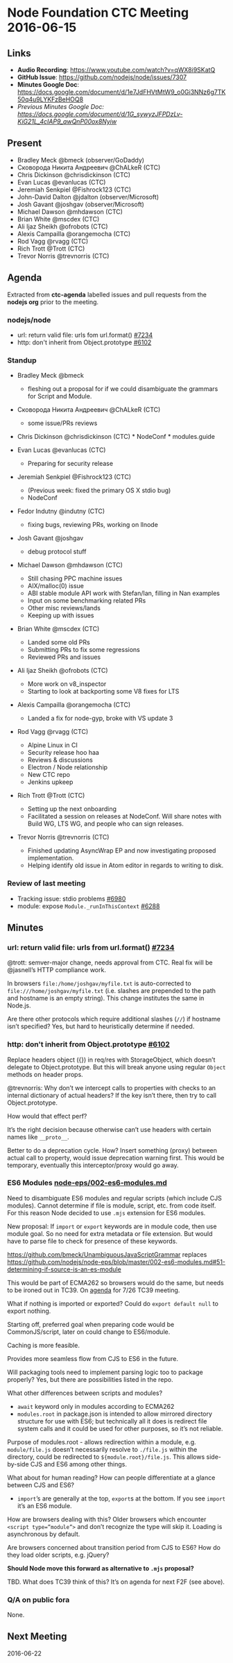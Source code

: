 # Node Foundation CTC Meeting 2016-06-15

## Links

* **Audio Recording**: https://www.youtube.com/watch?v=qWX8i9SKatQ
* **GitHub Issue**: https://github.com/nodejs/node/issues/7307
* **Minutes Google Doc**: <https://docs.google.com/document/d/1e7JdFHVtMtW9_o0Gi3NNz6g7TK50q4u9LYKFzBeHOQ8>
* _Previous Minutes Google Doc: <https://docs.google.com/document/d/1G_sywyzJFPDzLv-KiG21L_4cIAP9_awQnP00ox8Nyiw>_

## Present

* Bradley Meck @bmeck (observer/GoDaddy)
* Сковорода Никита Андреевич @ChALkeR (CTC)
* Chris Dickinson @chrisdickinson (CTC)
* Evan Lucas @evanlucas (CTC)
* Jeremiah Senkpiel @Fishrock123 (CTC)
* John-David Dalton @jdalton (observer/Microsoft)
* Josh Gavant @joshgav (observer/Microsoft)
* Michael Dawson @mhdawson (CTC)
* Brian White @mscdex (CTC)
* Ali Ijaz Sheikh @ofrobots (CTC)
* Alexis Campailla @orangemocha (CTC)
* Rod Vagg @rvagg (CTC)
* Rich Trott @Trott (CTC)
* Trevor Norris @trevnorris (CTC)

## Agenda

Extracted from **ctc-agenda** labelled issues and pull requests from the **nodejs org** prior to the meeting.

### nodejs/node

* url: return valid file: urls fom url.format() [#7234](https://github.com/nodejs/node/pull/7234)
* http: don't inherit from Object.prototype [#6102](https://github.com/nodejs/node/pull/6102)

### Standup

* Bradley Meck @bmeck
    * fleshing out a proposal for if we could disambiguate the grammars for Script and Module.

* Сковорода Никита Андреевич @ChALkeR (CTC)
    * some issue/PRs reviews

* Chris Dickinson @chrisdickinson (CTC)
      * NodeConf
      * modules.guide

* Evan Lucas @evanlucas (CTC)
    * Preparing for security release

* Jeremiah Senkpiel @Fishrock123 (CTC)
    * (Previous week: fixed the primary OS X stdio bug)
    * NodeConf

* Fedor Indutny @indutny (CTC)
    * fixing bugs, reviewing PRs, working on llnode

* Josh Gavant @joshgav
    * debug protocol stuff

* Michael Dawson @mhdawson (CTC)
    * Still chasing PPC machine issues
    * AIX/malloc(0) issue
    * ABI stable module API work with Stefan/Ian, filling in Nan examples
    * Input on some benchmarking related PRs
    * Other misc reviews/lands
    * Keeping up with issues

* Brian White @mscdex (CTC)
	* Landed some old PRs
    * Submitting PRs to fix some regressions
    * Reviewed PRs and issues

* Ali Ijaz Sheikh @ofrobots (CTC)
    * More work on v8_inspector
    * Starting to look at backporting some V8 fixes for LTS

* Alexis Campailla @orangemocha (CTC)
    * Landed a fix for node-gyp, broke with VS update 3

* Rod Vagg @rvagg (CTC)
    * Alpine Linux in CI
    * Security release hoo haa
    * Reviews & discussions
    * Electron / Node relationship
    * New CTC repo
    * Jenkins upkeep

* Rich Trott @Trott (CTC)
    * Setting up the next onboarding
    * Facilitated a session on releases at NodeConf. Will share notes with Build WG, LTS WG, and people who can sign releases.

* Trevor Norris @trevnorris (CTC)
    * Finished updating AsyncWrap EP and now investigating proposed implementation.
    * Helping identify old issue in Atom editor in regards to writing to disk.


### Review of last meeting
* Tracking issue: stdio problems [#6980](https://github.com/nodejs/node/issues/6980)
* module: expose `Module._runInThisContext` [#6288](https://github.com/nodejs/node/pull/6288)


## Minutes


### url: return valid file: urls from url.format() [#7234](https://github.com/nodejs/node/pull/7234)

@trott: semver-major change, needs approval from CTC.
Real fix will be @jasnell’s HTTP compliance work.

In browsers `file:/home/joshgav/myfile.txt` is auto-corrected to `file:///home/joshgav/myfile.txt` (i.e. slashes are prepended to the path and hostname is an empty string). This change institutes the same in Node.js.

Are there other protocols which require additional slashes (`//`) if hostname isn’t specified? Yes, but hard to heuristically determine if needed.


### http: don't inherit from Object.prototype [#6102](https://github.com/nodejs/node/pull/6102)

Replace headers object ({}) in req/res with StorageObject, which doesn’t delegate to Object.prototype. But this will break anyone using regular `Object` methods on header props.

@trevnorris: Why don’t we intercept calls to properties with checks to an internal dictionary of actual headers? If the key isn’t there, then try to call Object.prototype.

How would that effect perf?

It’s the right decision because otherwise can’t use headers with certain names like `__proto__`.

Better to do a deprecation cycle. How? Insert something (proxy) between actual call to property, would issue deprecation warning first. This would be temporary, eventually this interceptor/proxy would go away.


### ES6 Modules [node-eps/002-es6-modules.md](https://github.com/nodejs/node-eps/blob/master/002-es6-modules.md)

Need to disambiguate ES6 modules and regular scripts (which include CJS modules). Cannot determine if file is module, script, etc. from code itself. For this reason Node decided to use `.mjs` extension for ES6 modules.

New proposal: If `import` or `export` keywords are in module code, then use module goal. So no need for extra metadata or file extension. But would have to parse file to check for presence of these keywords.

https://github.com/bmeck/UnambiguousJavaScriptGrammar
replaces https://github.com/nodejs/node-eps/blob/master/002-es6-modules.md#51-determining-if-source-is-an-es-module

This would be part of ECMA262 so browsers would do the same, but needs to be ironed out in TC39. On [agenda][TC39 Agenda] for 7/26 TC39 meeting.

[TC39 Agenda]: https://github.com/tc39/agendas/blob/master/2016/07.md

What if nothing is imported or exported? Could do `export default null` to export nothing.

Starting off, preferred goal when preparing code would be CommonJS/script, later on could change to ES6/module.

Caching is more feasible.

Provides more seamless flow from CJS to ES6 in the future.

Will packaging tools need to implement parsing logic too to package properly? Yes, but there are possibilities listed in the repo.

What other differences between scripts and modules?
- `await` keyword only in modules according to ECMA262
- `modules.root` in package.json is intended to allow mirrored directory structure for use with ES6; but technically all it does is redirect file system calls and it could be used for other purposes, so it’s not reliable.

Purpose of modules.root - allows redirection within a module, e.g. `module/file.js` doesn’t necessarily resolve to `./file.js` within the directory, could be redirected to `${module.root}/file.js`. This allows side-by-side CJS and ES6 among other things.

What about for human reading? How can people differentiate at a glance between CJS and ES6?
- `import`’s are generally at the top, `export`s at the bottom. If you see `import` it’s an ES6 module.

How are browsers dealing with this? Older browsers which encounter `<script type=”module”>` and don’t recognize the type will skip it. Loading is asynchronous by default.

Are browsers concerned about transition period from CJS to ES6? How do they load older scripts, e.g. jQuery?

**Should Node move this forward as alternative to `.mjs` proposal?**

TBD. What does TC39 think of this? It’s on agenda for next F2F (see above).


### Q/A on public fora
None.

## Next Meeting
2016-06-22
